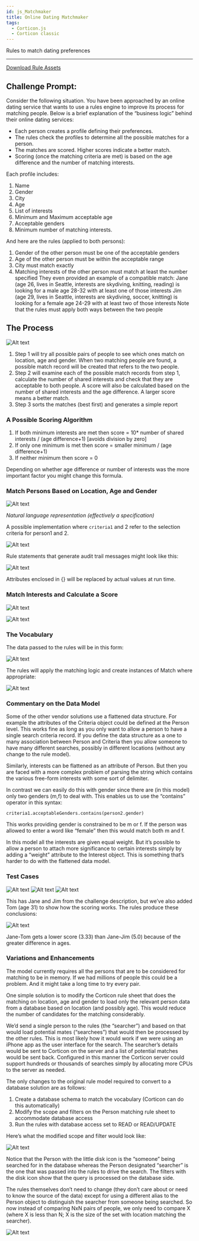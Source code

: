 ```yaml
---
id: js_Matchmaker
title: Online Dating Matchmaker
tags:
  - Corticon.js
  - Corticon classic
---
```


Rules to match dating preferences 

---


[Download Rule Assets
](https://github.com/corticon/accelerators/raw/main/docs/classic-templates/project-zips/Matchmaking.zip)

## Challenge Prompt:

Consider the following situation. You have been approached by an online dating service that wants to
use a rules engine to improve its process for matching people.
Below is a brief explanation of the “business logic” behind their online dating services:
- Each person creates a profile defining their preferences.
- The rules check the profiles to determine all the possible matches for a person.
- The matches are scored. Higher scores indicate a better match.
- Scoring (once the matching criteria are met) is based on the age difference and the number of matching interests.

Each profile includes:

1. Name
2. Gender
3. City
4. Age
5. List of interests
6. Minimum and Maximum acceptable age
7. Acceptable genders
8. Minimum number of matching interests.
   
And here are the rules (applied to both persons):

1. Gender of the other person must be one of the acceptable genders
2. Age of the other person must be within the acceptable range
3. City must match exactly
4. Matching interests of the other person must match at least the number specified
They even provided an example of a compatible match:
Jane (age 26, lives in Seattle, interests are skydiving, knitting, reading) is looking for a male 
age 28-32
with at least one of those interests
Jim (age 29, lives in Seattle, interests are skydiving, soccer, knitting) is looking for a female 
age 24-29
with at least two of those interests
Note that the rules must apply both ways between the two people

## The Process

![Alt text](images/Matchmaking_Binder1.png)

1. Step 1 will try all possible pairs of people to see which ones match on location, age and gender. When two matching people are found, a possible match record will be created that refers to the two people.
2. Step 2 will examine each of the possible match records from step 1, calculate the number of shared interests and check that they are acceptable to both people. A score will also be calculated based on the number of shared interests and the age difference. A larger score means a better match.
3. Step 3 sorts the matches (best first) and generates a simple report

### A Possible Scoring Algorithm

1. If both minimum interests are met then score = 10* number of shared interests / (age difference+1) [avoids division by zero]
2. If only one minimum is met then score = smaller minimum / (age difference+1)
3. If neither minimum then score = 0
   
Depending on whether age difference or number of interests was the more important factor you might change this formula.

### Match Persons Based on Location, Age and Gender


![Alt text](images/Matchmaking_sshot-73.png)

_Natural language representation (effectively a specification)_

A possible implementation where `criteria1` and 2 refer to the selection criteria for person1 and 2.

![Alt text](images/Matchmaking_sshot-74.png)

Rule statements that generate audit trail messages might look like this:

![Alt text](images/Matchmaking_sshot-75.png)

Attributes enclosed in {} will be replaced by actual values at run time.

### Match Interests and Calculate a Score

![Alt text](images/Matchmaking_sshot-76.png)

![Alt text](images/Matchmaking_sshot-1.png)

### The Vocabulary

The data passed to the rules will be in this form:

![Alt text](images/Matchmaking_sshot-2.png)

The rules will apply the matching logic and create
instances of Match where appropriate:

![Alt text](images/Matchmaking_sshot-3.png)

### Commentary on the Data Model
Some of the other vendor solutions use a flattened data structure. For example the attributes of the Criteria object could be defined at the Person level. This works fine as long as you only want to allow a
person to have a single search criteria record. If you define the data structure as a one to many association between Person and Criteria then you allow someone to have many different searches, possibly in different locations (without any change to the rule model).

Similarly, interests can be flattened as an attribute of Person. But then you are faced with a more complex problem of parsing the string which contains the various free-form interests with some sort of delimiter.

In contrast we can easily do this with gender since there are (in this model) only two genders (m,f) to deal with. This enables us to use the “contains” operator in this syntax:

```
criteria1.acceptableGenders.contains(person2.gender)
```
This works providing gender is constrained to be m or f. If the person was allowed to enter a word like “female” then this would match both m and f.

In this model all the interests are given equal weight. But it’s possible to allow a person to attach more significance to certain interests simply by adding a “weight” attribute to the Interest object. 
This is something that’s harder to do with the flattened data model.

### Test Cases

![Alt text](images/Matchmaking_sshot-4.png)
![Alt text](images/Matchmaking_sshot-5.png)
![Alt text](images/Matchmaking_sshot-6.png)

This has Jane and Jim from the challenge description, but we’ve also added Tom (age 31) to show how the scoring works. The rules produce these conclusions:

![Alt text](images/Matchmaking_sshot-7.png)

Jane-Tom gets a lower score (3.33) than Jane-Jim (5.0) because of the greater difference in ages.

### Variations and Enhancements

The model currently requires all the persons that are to be considered for matching to be in memory. If we had millions of people this could be a problem. And it might take a long time to try every pair.

One simple solution is to modify the Corticon rule sheet that does the matching on location, age and gender to load only the relevant person data from a database based on location (and possibly age). This
would reduce the number of candidates for the matching considerably.

We’d send a single person to the rules (the “searcher”) and based on that would load potential mates (“searchees”) that would then be processed by the other rules. This is most likely how it would work if
we were using an iPhone app as the user interface for the search. The searcher’s details would be sent to Corticon on the server and a list of potential matches would be sent back. Configured in this 
manner the Corticon server could support hundreds or thousands of searches simply by allocating more CPUs to the server as needed.

The only changes to the original rule model required to convert to a database solution are as follows:
1. Create a database schema to match the vocabulary (Corticon can do this automatically)
2. Modify the scope and filters on the Person matching rule sheet to accommodate database
access
3. Run the rules with database access set to READ or READ/UPDATE

Here’s what the modified scope and filter would look like:

![Alt text](images/Matchmaking_sshot-8.png)

Notice that the Person with the little disk icon is the “someone” being searched for in the database whereas the Person designated “searcher” is the one that was passed into
the rules to drive the search. The filters with the disk icon show that the query is processed on the database side.

The rules themselves don’t need to change (they don’t care about or need to know the source of the data) except for using
a different alias to the Person object to distinguish the searcher from someone being searched. So now instead of comparing NxN pairs of people, we only need to compare X (where X is less than N; X is the size of the set with location matching the searcher).

![Alt text](images/Matchmaking_sshot-9.png)